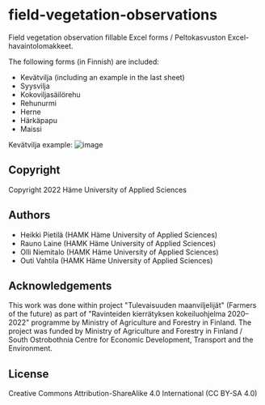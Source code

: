# field-vegetation-observations
Field vegetation observation fillable Excel forms / Peltokasvuston Excel-havaintolomakkeet.

The following forms (in Finnish) are included:

* Kevätvilja (including an example in the last sheet)
* Syysvilja
* Kokoviljasäilörehu
* Rehunurmi
* Herne
* Härkäpapu
* Maissi

Kevätvilja example:
![image](https://user-images.githubusercontent.com/60920087/232394767-aaf22b89-5430-433c-8b77-d711af9f8221.png)

## Copyright

Copyright 2022 Häme University of Applied Sciences

## Authors

* Heikki Pietilä (HAMK Häme University of Applied Sciences)
* Rauno Laine (HAMK Häme University of Applied Sciences)
* Olli Niemitalo (HAMK Häme University of Applied Sciences)
* Outi Vahtila (HAMK Häme University of Applied Sciences)

## Acknowledgements

This work was done within project "Tulevaisuuden maanviljelijät" (Farmers of the future) as part of "Ravinteiden kierrätyksen kokeiluohjelma 2020–2022" programme by Ministry of Agriculture and Forestry in Finland. The project was funded by Ministry of Agriculture and Forestry in Finland / South Ostrobothnia Centre for Economic Development, Transport and the Environment.

## License

Creative Commons Attribution-ShareAlike 4.0 International (CC BY-SA 4.0)
